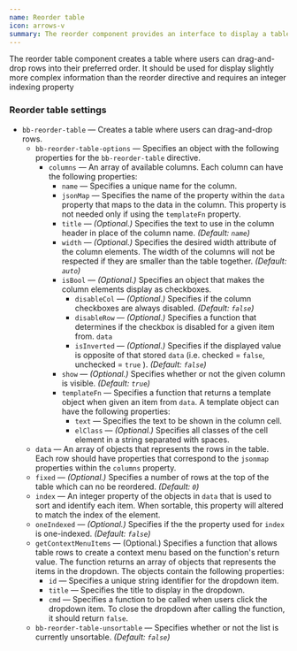 ```yaml
---
name: Reorder table
icon: arrows-v
summary: The reorder component provides an interface to display a table where users can drag-and-drop rows into their preferred order. With additional design functionality
---
```


The reorder table component creates a table where users can drag-and-drop rows into their preferred order. It should be used for display slightly more complex information
than the reorder directive and requires an integer indexing property

### Reorder table settings ###
- `bb-reorder-table` &mdash; Creates a table where users can drag-and-drop rows.
    - `bb-reorder-table-options` &mdash; Specifies an object with the following properties for the `bb-reorder-table` directive.
        - `columns` &mdash; An array of available columns. Each column can have the following properties:
            - `name` &mdash; Specifies a unique name for the column.
            - `jsonMap` &mdash; Specifies the name of the property within the `data` property that maps to the data in the column. This property is not needed only if using the `templateFn` property.
            - `title` &mdash; *(Optional.)* Specifies the text to use in the column header in place of the column name. *(Default: `name`)*
            - `width` &mdash; *(Optional.)* Specifies the desired width attribute of the column elements. The width of the columns will not be respected if they are smaller than the table together. *(Default: `auto`)*
            - `isBool` &mdash; *(Optional.)* Specifies an object that makes the column elements display as checkboxes.
                - `disableCol` &mdash; *(Optional.)* Specifies if the column checkboxes are always disabled. *(Default: `false`)*
                - `disableRow` &mdash; *(Optional.)* Specifies a function that determines if the checkbox is disabled for a given item from. `data`
                - `isInverted` &mdash; *(Optional.)* Specifies if the displayed value is opposite of that stored `data` (i.e. checked = `false`, unchecked = `true` ). *(Default: `false`)*
            - `show` &mdash; *(Optional.)* Specifies whether or not the given column is visible. *(Default: `true`)*
            - `templateFn` &mdash; Specifies a function that returns a template object when given an item from `data`. A template object can have the following properties:
                - `text` &mdash; Specifies the text to be shown in the column cell.
                - `elClass` &mdash; *(Optional.)* Specifies all classes of the cell element in a string separated with spaces.
    - `data` &mdash; An array of objects that represents the rows in the table. Each row should have properties that correspond to the `jsonmap` properties within the `columns` property.
    - `fixed` &mdash; *(Optional.)* Specifies a number of rows at the top of the table which can no be reordered. *(Default: `0`)*
    - `index` &mdash; An integer property of the objects in `data` that is used to sort and identify each item. When sortable, this property will altered to match the index of the element.
    - `oneIndexed` &mdash; *(Optional.)* Specifies if the the property used for `index` is one-indexed. *(Default: `false`)*
    - `getContextMenuItems` &mdash; (Optional.) Specifies a function that allows table rows to create a context menu based on the function's return value. The function returns an array of objects that represents the items in the dropdown. The objects contain the following properties:
        - `id` &mdash; Specifies a unique string identifier for the dropdown item.
        - `title` &mdash; Specifies the title to display in the dropdown.
        - `cmd` &mdash; Specifies a function to be called when users click the dropdown item. To close the dropdown after calling the function, it should return `false`.
    - `bb-reorder-table-unsortable` &mdash; Specifies whether or not the list is currently unsortable. *(Default: `false`)*
